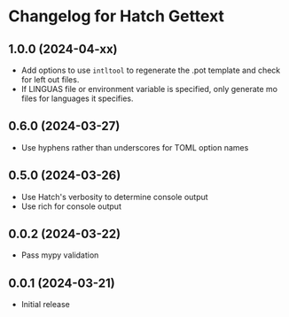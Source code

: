 Changelog for Hatch Gettext
===========================

1.0.0 (2024-04-xx)
------------------

 - Add options to use `intltool` to regenerate the .pot template and check for 
   left out files.
 - If LINGUAS file or environment variable is specified, only generate mo files
   for languages it specifies.

0.6.0 (2024-03-27)
------------------

- Use hyphens rather than underscores for TOML option names

0.5.0 (2024-03-26)
------------------

- Use Hatch's verbosity to determine console output
- Use rich for console output

0.0.2 (2024-03-22)
------------------

- Pass mypy validation

0.0.1 (2024-03-21)
------------------

- Initial release
